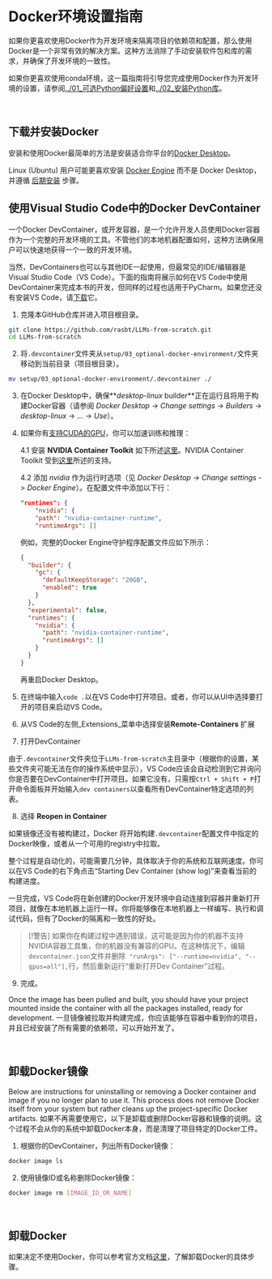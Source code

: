 # Docker环境设置指南

如果你更喜欢使用Docker作为开发环境来隔离项目的依赖项和配置，那么使用Docker是一个非常有效的解决方案。这种方法消除了手动安装软件包和库的需求，并确保了开发环境的一致性。

如果你更喜欢使用conda环境，这一篇指南将引导您完成使用Docker作为开发环境的设置，请参阅[../01_可选Python偏好设置](../01_optional-python-setup-preferences)和[../02_安装Python库](../02_installing-python-libraries)。

<br>

## 下载并安装Docker


安装和使用Docker最简单的方法是安装适合你平台的[Docker Desktop](https://docs.docker.com/desktop/)。


Linux (Ubuntu) 用户可能更喜欢安装 [Docker Engine](https://docs.docker.com/engine/install/ubuntu/) 而不是 Docker Desktop，并遵循 [后期安装](https://docs.docker.com/engine/install/linux-postinstall/) 步骤。
<br>

## 使用Visual Studio Code中的Docker DevContainer

一个Docker DevContainer，或开发容器，是一个允许开发人员使用Docker容器作为一个完整的开发环境的工具。不管他们的本地机器配置如何，这种方法确保用户可以快速地获得一个一致的开发环境。

当然，DevContainers也可以与其他IDE一起使用，但最常见的IDE/编辑器是Visual Studio Code（VS Code）。下面的指南将展示如何在VS Code中使用DevContainer来完成本书的开发，但同样的过程也适用于PyCharm。如果您还没有安装VS Code，请[下载](https://code.visualstudio.com/download)它。

1. 克隆本GitHub仓库并进入项目根目录。

```bash
git clone https://github.com/rasbt/LLMs-from-scratch.git
cd LLMs-from-scratch
```

2. 将`.devcontainer`文件夹从`setup/03_optional-docker-environment/`文件夹移动到当前目录（项目根目录）。

```bash
mv setup/03_optional-docker-environment/.devcontainer ./
```

3. 在Docker Desktop中，确保**_desktop-linux_ builder**正在运行且将用于构建Docker容器（请参阅 _Docker Desktop_ -> _Change settings_ -> _Builders_ -> _desktop-linux_ -> _..._ -> _Use_）。


4. 如果你有[支持CUDA的GPU](https://developer.nvidia.com/cuda-gpus)，你可以加速训练和推理：



   4.1 安装 **NVIDIA Container Toolkit** 如下所述[这里](https://docs.nvidia.com/datacenter/cloud-native/container-toolkit/latest/install-guide.html#installing-with-apt)。NVIDIA Container Toolkit 受到[这里](https://docs.nvidia.com/cuda/wsl-user-guide/index.html#nvidia-compute-software-support-on-wsl-2)所述的支持。

   4.2 添加 _nvidia_ 作为运行时选项（见 _Docker Desktop_ -> _Change settings_ -> _Docker Engine_）。在配置文件中添加以下行：

   ```json
   "runtimes": {
       "nvidia": {
       "path": "nvidia-container-runtime",
       "runtimeArgs": []
   ```

   例如，完整的Docker Engine守护程序配置文件应如下所示：

   ```json
   {
     "builder": {
       "gc": {
         "defaultKeepStorage": "20GB",
         "enabled": true
       }
     },
     "experimental": false,
     "runtimes": {
       "nvidia": {
         "path": "nvidia-container-runtime",
         "runtimeArgs": []
       }
     }
   }
   ```

   再重启Docker Desktop。

5. 在终端中输入`code .`以在VS Code中打开项目。或者，你可以从UI中选择要打开的项目来启动VS Code。

6. 从VS Code的左侧_Extensions_菜单中选择安装**Remote-Containers** 扩展

7. 打开DevContainer

由于`.devcontainer`文件夹位于`LLMs-from-scratch`主目录中（根据你的设置，某些文件夹可能无法在你的操作系统中显示），VS Code应该会自动检测到它并询问你是否要在DevContainer中打开项目。如果它没有，只需按`Ctrl + Shift + P`打开命令面板并开始输入`dev containers`以查看所有DevContainer特定选项的列表。

8. 选择 **Reopen in Container**

如果镜像还没有被构建过，Docker 将开始构建`.devcontainer`配置文件中指定的Docker映像，或者从一个可用的registry中拉取。

整个过程是自动化的，可能需要几分钟，具体取决于你的系统和互联网速度。你可以在VS Code的右下角点击“Starting Dev Container (show log)”来查看当前的构建进度。

一旦完成，VS Code将在新创建的Docker开发环境中自动连接到容器并重新打开项目，就像在本地机器上运行一样。你将能够像在本地机器上一样编写、执行和调试代码，但有了Docker的隔离和一致性的好处。

> [!警告]
> 如果你在构建过程中遇到错误，这可能是因为你的机器不支持NVIDIA容器工具集，你的机器没有兼容的GPU。在这种情况下，编辑`devcontainer.json`文件并删除` "runArgs": ["--runtime=nvidia", "--gpus=all"],`行，然后重新运行“重新打开Dev Container”过程。

9. 完成。

Once the image has been pulled and built, you should have your project mounted inside the container with all the packages installed, ready for development.
一旦镜像被拉取并构建完成，你应该能够在容器中看到你的项目，并且已经安装了所有需要的依赖项，可以开始开发了。

<br>

## 卸载Docker镜像

Below are instructions for uninstalling or removing a Docker container and image if you no longer plan to use it. This process does not remove Docker itself from your system but rather cleans up the project-specific Docker artifacts.
如果不再需要使用它，以下是卸载或删除Docker容器和镜像的说明。这个过程不会从你的系统中卸载Docker本身，而是清理了项目特定的Docker工件。


1. 根据你的DevContainer，列出所有Docker镜像：

```bash
docker image ls
```

2. 使用镜像ID或名称删除Docker镜像：

```bash
docker image rm [IMAGE_ID_OR_NAME]
```

<br>

## 卸载Docker

如果决定不使用Docker，你可以参考官方文档[这里](https://docs.docker.com/desktop/uninstall/)，了解卸载Docker的具体步骤。
